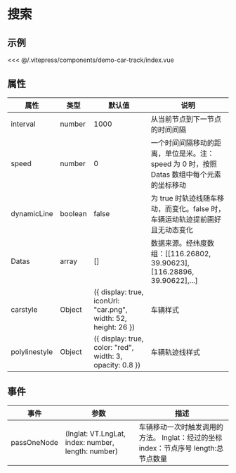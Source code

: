 # 搜索

## 示例

<demo-car-track></demo-car-track>

<code-details>
<<< @/.vitepress/components/demo-car-track/index.vue
</code-details>

## 属性

| 属性 | 类型 | 默认值 | 说明 |
| --- | --- | --- | --- |
| interval | number | 1000 | 从当前节点到下一节点的时间间隔 |
| speed | number | 0 | 一个时间间隔移动的距离，单位是米。注：speed 为 0 时，按照 Datas 数组中每个元素的坐标移动 |
| dynamicLine | boolean | false | 为 true 时轨迹线随车移动，而变化。false 时，车辆运动轨迹提前画好且无动态变化 |
| Datas | array | [] | 数据来源。经纬度数组：[[116.26802, 39.90623],[116.28896, 39.90622],...] |
| carstyle | Object | ({ display: true, iconUrl: "car.png", width: 52, height: 26 }) | 车辆样式 |
| polylinestyle | Object | ({ display: true, color: "red", width: 3, opacity: 0.8 }) | 车辆轨迹线样式 |

## 事件

| 事件 | 参数 | 描述 |
| --- | --- | --- |
| passOneNode | (lnglat: VT.LngLat, index: number, length: number) | 车辆移动一次时触发调用的方法。 lnglat：经过的坐标 index：节点序号 length:总节点数量 |
